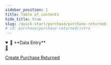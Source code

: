 ```yaml
---
sidebar_position: 1
title: Table of contents
hide_title: true
slug: /quick-start/purchase/purchase-returned
# id: purchase/purchase-returned/intro
---
```


<details open>
  <summary>📘 **Data Entry**</summary>
  <div class="details-content"> 
  
 <a href="./create-purchase-returned" class="card-link" >
     <div class="card3">
       <div class="icon">📄️</div>
         <div class="text">
           <p>Create Purchase Returned</p>
         </div>
     </div>
   </a>

  </div>
</details>

 <!-- <details  class="advanced-details">
  <summary>🚀 **Advanced**</summary>
  <div  class="details-content">
  <a href="./create-invoice" class="card-link" >
    <div class="card3">
      <div class="icon">📄️</div>
        <div class="text">
          <p>Pending</p>
        </div>
    </div>
  </a>

   
  </div>
</details> -->
